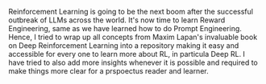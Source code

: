 Reinforcement Learning is going to be the next boom after the successful outbreak of LLMs across the world. It's now time to learn Reward Engineering, same as we have learned
how to do Prompt Engineering. Hence, I tried to wrap up all concepts from Maxim Lapan's invaluable book on Deep Reinforcement Learning into a repository making it easy and
accessible for every one to learn more about RL, in particula Deep RL. I have tried to also add more insights whenever it is possible and required to make things more clear for 
a prspoectus reader and learner.

